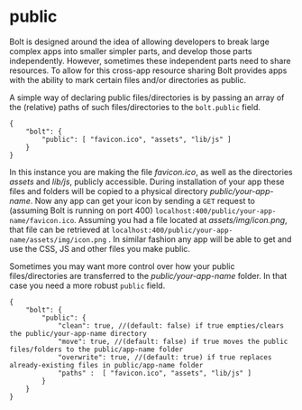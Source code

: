 # public

Bolt is designed around the idea of allowing developers to break large complex apps into smaller simpler parts, and develop those parts independently. However, sometimes these independent parts need to share resources. To allow for this cross-app resource sharing Bolt provides apps with the ability to mark certain files and/or directories as public.

A simple way of declaring public files/directories is by passing an array of the \(relative\) paths of such files/directories to the `bolt.public` field.

```
{
    "bolt": {
        "public": [ "favicon.ico", "assets", "lib/js" ]
    }
}
```

In this instance you are making the file _favicon.ico_, as well as the directories _assets_ and _lib/js_, publicly accessible. During installation of your app these files and folders will be copied to a physical directory _public/your-app-name_. Now any app can get your icon by sending a `GET` request to \(assuming Bolt is running on port 400\) `localhost:400/public/your-app-name/favicon.ico`. Assuming you had a file located at _assets/img/icon.png_, that file can be retrieved at  `localhost:400/public/your-app-name/assets/img/icon.png` . In similar fashion any app will be able to get and use the CSS, JS and other files you make public.

Sometimes you may want more control over how your public files/directories are transferred to the _public/your-app-name_ folder. In that case you need a more robust `public` field.

```
{
    "bolt": {
        "public": {
            "clean": true, //(default: false) if true empties/clears the public/your-app-name directory
            "move": true, //(default: false) if true moves the public files/folders to the public/app-name folder
            "overwrite": true, //(default: true) if true replaces already-existing files in public/app-name folder
            "paths" :  [ "favicon.ico", "assets", "lib/js" ]
        }
    }
}
```



